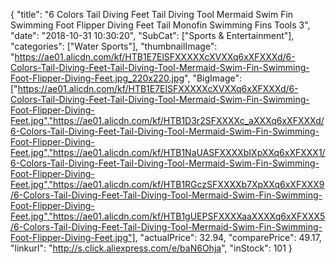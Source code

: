 {
	"title": "6 Colors Tail Diving Feet Tail Diving Tool Mermaid Swim Fin Swimming Foot Flipper Diving Feet Tail Monofin Swimming Fins Tools 3",
	"date": "2018-10-31 10:30:20",
	"SubCat": ["Sports & Entertainment"],
	"categories": ["Water Sports"],
	"thumbnailImage": "https://ae01.alicdn.com/kf/HTB1E7ElSFXXXXXcXVXXq6xXFXXXd/6-Colors-Tail-Diving-Feet-Tail-Diving-Tool-Mermaid-Swim-Fin-Swimming-Foot-Flipper-Diving-Feet.jpg_220x220.jpg",
	"BigImage": ["https://ae01.alicdn.com/kf/HTB1E7ElSFXXXXXcXVXXq6xXFXXXd/6-Colors-Tail-Diving-Feet-Tail-Diving-Tool-Mermaid-Swim-Fin-Swimming-Foot-Flipper-Diving-Feet.jpg","https://ae01.alicdn.com/kf/HTB1D3r2SFXXXXc_aXXXq6xXFXXXd/6-Colors-Tail-Diving-Feet-Tail-Diving-Tool-Mermaid-Swim-Fin-Swimming-Foot-Flipper-Diving-Feet.jpg","https://ae01.alicdn.com/kf/HTB1NaUASFXXXXbIXpXXq6xXFXXX1/6-Colors-Tail-Diving-Feet-Tail-Diving-Tool-Mermaid-Swim-Fin-Swimming-Foot-Flipper-Diving-Feet.jpg","https://ae01.alicdn.com/kf/HTB1RGczSFXXXXb7XpXXq6xXFXXX9/6-Colors-Tail-Diving-Feet-Tail-Diving-Tool-Mermaid-Swim-Fin-Swimming-Foot-Flipper-Diving-Feet.jpg","https://ae01.alicdn.com/kf/HTB1gUEPSFXXXXaaXXXXq6xXFXXX5/6-Colors-Tail-Diving-Feet-Tail-Diving-Tool-Mermaid-Swim-Fin-Swimming-Foot-Flipper-Diving-Feet.jpg"],
	"actualPrice": 32.94,
	"comparePrice": 49.17,
	"linkurl": "http://s.click.aliexpress.com/e/baN6Ohja",
	"inStock": 101
}
